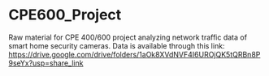 # CPE600_Project

Raw material for CPE 400/600 project analyzing network traffic data of smart home security cameras. Data is available through this link: https://drive.google.com/drive/folders/1aOk8XVdNVF4I6UROjQK5tQRBn8P9seYx?usp=share_link

